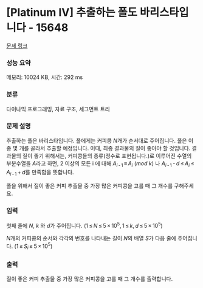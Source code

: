# [Platinum IV] 추출하는 폴도 바리스타입니다 - 15648 

[문제 링크](https://www.acmicpc.net/problem/15648) 

### 성능 요약

메모리: 10024 KB, 시간: 292 ms

### 분류

다이나믹 프로그래밍, 자료 구조, 세그먼트 트리

### 문제 설명

<p>추출하는 폴은 바리스타입니다. 폴에게는 커피콩 <em>N</em>개가 순서대로 주어집니다. 폴은 이 중 몇 개를 골라서 추출할 예정입니다. 이때, 최종 결과물의 질이 좋아야 할 것입니다. 결과물의 질이 좋기 위해서는, 커피콩들의 종류(정수로 표현됩니다.)로 이루어진 수열의 부분수열을 <em>A</em>라고 하면, 2 이상의 모든 i 에 대해 <em>A</em><sub><em>i</em> - 1</sub> ≡ <em>A</em><sub><em>i</em></sub> (<em>mod</em> <em>k</em>) 나 <em>A</em><sub><em>i</em> - 1</sub> - <em>d</em> ≤ <em>A</em><sub><em>i</em></sub> ≤ <em>A</em><sub><em>i</em> - 1</sub> + <em>d</em>를 만족함을 뜻합니다.</p>

<p>폴을 위해서 질이 좋은 커피 추출물 중 가장 많은 커피콩을 고를 때 그 개수를 구해주세요.</p>

### 입력 

 <p>첫째 줄에 <em>N</em>, <em>k</em> 와 <em>d</em>가 주어집니다. (1 ≤ <em>N</em> ≤ 5 × 10<sup>5</sup>, 1 ≤ <em>k</em>, <em>d</em> ≤ 5 × 10<sup>5</sup>)</p>

<p><em>N</em>개의 커피콩의 순서와 각각의 번호를 나타내는 길이 <em>N</em>의 배열 <em>S</em>가 다음 줄에 주어집니다. (1 ≤ <em>S</em><sub><em>i</em></sub> ≤ 5 × 10<sup>5</sup>)</p>

### 출력 

 <p>질이 좋은 커피 추출물 중 가장 많은 커피콩을 고를 때 그 개수를 출력합니다.</p>

